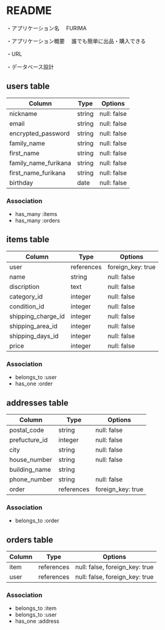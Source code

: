 # README

・アプリケーション名
　FURIMA

・アプリケーション概要
　誰でも簡単に出品・購入できる

・URL
　

・データベース設計

## users table

| Column                   | Type   | Options     |
|--------------------------|--------|-------------|
| nickname                 | string | null: false |
| email                    | string | null: false |
| encrypted_password       | string | null: false |
| family_name              | string | null: false |
| first_name               | string | null: false |
| family_name_furikana     | string | null: false |
| first_name_furikana      | string | null: false |
| birthday                 | date   | null: false |

### Association

- has_many :items
- has_many :orders

## items table

| Column               | Type       | Options           |
|----------------------|------------|-------------------|
| user                 | references | foreign_key: true |
| name                 | string     | null: false       |
| discription          | text       | null: false       |
| category_id          | integer    | null: false       |
| condition_id         | integer    | null: false       |
| shipping_charge_id   | integer    | null: false       |
| shipping_area_id     | integer    | null: false       |
| shipping_days_id     | integer    | null: false       |
| price                | integer    | null: false       |

### Association

- belongs_to :user
- has_one :order

## addresses table

| Column         | Type       | Options           |
|----------------|------------|-------------------|
| postal_code    | string     | null: false       |
| prefucture_id  | integer    | null: false       |
| city           | string     | null: false       |
| house_number   | string     | null: false       |
| building_name  | string     |                   |
| phone_number   | string     | null: false       |
| order          | references | foreign_key: true |

### Association

- belongs_to :order

## orders table

| Column  | Type       | Options                         |
|---------|------------|---------------------------------|
| item    | references | null: false, foreign_key: true  |
| user    | references | null: false, foreign_key: true  |


### Association

- belongs_to :item
- belongs_to :user
- has_one :address